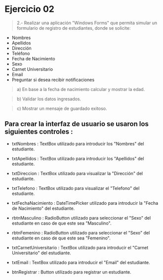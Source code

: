 # Ejercicio 02

> 2.- Realizar una aplicación "Windows Forms" que permita simular un formulario de registro de estudiantes, donde se solicite:

- Nombres
- Apellidos
- Dirección 
- Teléfono
- Fecha de Nacimiento
- Sexo
- Carnet Universitario
- Email
- Preguntar si desea recibir notificaciones

> a) En base a la fecha de nacimiento calcular y mostrar la edad.

> b) Validar los datos ingresados.

> c) Mostrar un mensaje de guardado exitoso.

>>>>>>>>>>>>>>>>>>>>>>>>>>>>>

## Para crear la interfaz de usuario se usaron los siguientes controles :

* txtNombres : TextBox utilizado para introducir los "Nombres" del estudiante.

* txtApellidos : TextBox utilizado para introducir los "Apellidos" del estudiante.

* txtDireccion : TextBox utilizado para visualizar la "Dirección" del estudiante.

* txtTelefono : TextBox utilizado para visualizar el "Telefono" del estudiante.

* txtFechaNacimiento : DateTimePicker utilizado para introducir la "Fecha de Nacimiento" del estudiante.

* rbtnMasculino : RadioButton utilizado para seleccionar el "Sexo" del estudiante en caso de que este sea "Masculino".

* rbtnFemenino : RadioButton utilizado para seleccionar el "Sexo" del estudiante en caso de que este sea "Femenino".

* txtCarnetUniversitario : TextBox utilizado para introducir el "Carnet Universitario" del estudiante.

* txtEmail : TextBox utilizado para introducir el "Email" del estudiante.

* btnRegistrar : Button utilizado para registrar un estudiante.